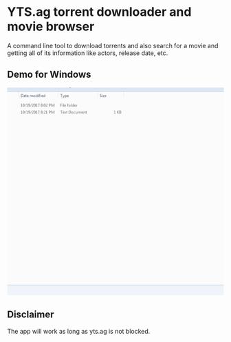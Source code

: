 # YTS.ag torrent downloader and movie browser

A command line tool to download torrents and also search for a movie and getting all of its information like actors, release date, etc.

## Demo for Windows

![demo](/Media/yts.gif)

## Disclaimer

The app will work as long as yts.ag is not blocked.
